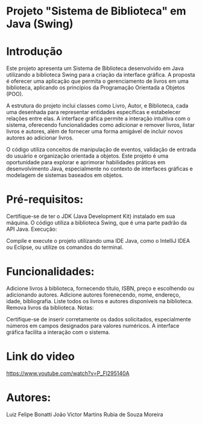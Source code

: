 # Projeto "Sistema de Biblioteca" em Java (Swing)

# Introdução
Este projeto apresenta um Sistema de Biblioteca desenvolvido em Java utilizando a biblioteca Swing para a criação da interface gráfica. A proposta é oferecer uma aplicação que permita o gerenciamento de livros em uma biblioteca, aplicando os princípios da Programação Orientada a Objetos (POO).

A estrutura do projeto inclui classes como Livro, Autor, e Biblioteca, cada uma desenhada para representar entidades específicas e estabelecer relações entre elas. A interface gráfica permite a interação intuitiva com o sistema, oferecendo funcionalidades como adicionar e remover livros, listar livros e autores, além de fornecer uma forma amigável de incluir novos autores ao adicionar livros.

O código utiliza conceitos de manipulação de eventos, validação de entrada do usuário e organização orientada a objetos. Este projeto é uma oportunidade para explorar e aprimorar habilidades práticas em desenvolvimento Java, especialmente no contexto de interfaces gráficas e modelagem de sistemas baseados em objetos.

# Pré-requisitos:

Certifique-se de ter o JDK (Java Development Kit) instalado em sua máquina.
O código utiliza a biblioteca Swing, que é uma parte padrão da API Java.
Execução:

Compile e execute o projeto utilizando uma IDE Java, como o IntelliJ IDEA ou Eclipse, ou utilize os comandos do terminal.

# Funcionalidades:

Adicione livros à biblioteca, fornecendo título, ISBN, preço e escolhendo ou adicionando autores.
Adicione autores forenecendo, nome, endereço, idade, bibliografia.
Liste todos os livros e autores disponíveis na biblioteca.
Remova livros da biblioteca.
Notas:

Certifique-se de inserir corretamente os dados solicitados, especialmente números em campos designados para valores numéricos.
A interface gráfica facilita a interação com o sistema.

# Link do video
https://www.youtube.com/watch?v=P_Fl295140A

# Autores:
Luiz Felipe Bonatti
João Victor Martins
Rubia de Souza Moreira
